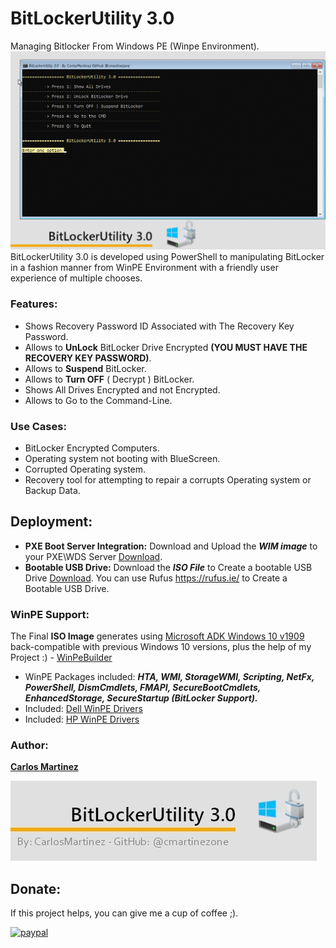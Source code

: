 # BitLockerUtility 3.0
Managing Bitlocker From Windows PE (Winpe Environment).
![""](Screenshots/BitLockerUtilityGif.gif)
BitLockerUtility 3.0 is developed using PowerShell to manipulating BitLocker in a fashion manner from WinPE Environment with a friendly user experience of multiple chooses.

### Features:
- Shows Recovery Password ID Associated with The Recovery Key Password.
- Allows to **UnLock** BitLocker Drive Encrypted **(YOU MUST HAVE THE RECOVERY KEY PASSWORD)**.
- Allows to **Suspend** BitLocker.
- Allows to **Turn OFF** ( Decrypt ) BitLocker.
- Shows All Drives Encrypted and not Encrypted.
- Allows to Go to the Command-Line. 
### Use Cases:
- BitLocker Encrypted Computers.
- Operating system not booting with BlueScreen.
- Corrupted Operating system.
- Recovery tool for attempting to repair a corrupts Operating system or Backup Data.
## Deployment:
- **PXE Boot Server Integration:** Download and Upload the ***WIM image*** to your PXE\WDS Server [Download](https://github.com/cmartinezone/BitLockerUtility/releases).
- **Bootable USB Drive:** Download the ***ISO File*** to Create a bootable USB Drive [Download](https://github.com/cmartinezone/BitLockerUtility/releases). You can use Rufus https://rufus.ie/ to Create a Bootable USB Drive.
### WinPE Support:
The Final **ISO Image** generates using [Microsoft ADK Windows 10 v1909](https://docs.microsoft.com/en-us/windows-hardware/get-started/adk-install) back-compatible with previous Windows 10 versions, plus the help of my Project :) -  [WinPeBuilder](https://github.com/cmartinezone/WinPEBuilder)
* WinPE Packages included: ***HTA, WMI, StorageWMI, Scripting, NetFx, PowerShell, DismCmdlets, FMAPI, SecureBootCmdlets, EnhancedStorage,
SecureStartup (BitLocker Support).***
* Included:  [Dell WinPE Drivers](https://www.dell.com/support/article/us/en/04/how13364/winpe-10-driver-pack?lang=en)
* Included: [HP WinPE Drivers](https://ftp.hp.com/pub/caps-softpaq/cmit/HP_WinPE_DriverPack.html)
### Author:
[**Carlos Martinez**](https://github.com/cmartinezone)

[!["Developer Support"](Screenshots/banner.jpg)](https://www.paypal.com/cgi-bin/webscr?cmd=_s-xclick&hosted_button_id=5NWDHDEXV9582&source=url)

## Donate:
If this project helps, you can give me a cup of coffee ;).

[![paypal](https://www.paypalobjects.com/en_US/i/btn/btn_donateCC_LG.gif)](https://www.paypal.com/cgi-bin/webscr?cmd=_s-xclick&hosted_button_id=5NWDHDEXV9582&source=url)
